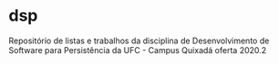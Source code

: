 # dsp
Repositório de listas e trabalhos da disciplina de Desenvolvimento de Software para Persistência da UFC - Campus Quixadá oferta 2020.2
